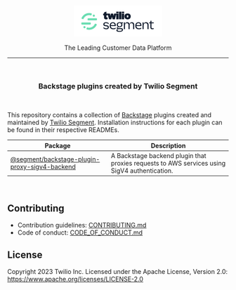 <!-- markdownlint-disable MD033 MD041 -->
<div align="center">
  <a href="https://segment.com">
    <picture>
      <source media="(prefers-color-scheme: dark)" srcset="media/twilio-segment-dark.png">
      <source media="(prefers-color-scheme: light)" srcset="media/twilio-segment-light.png">
      <img alt="Twilio Segment" src="media/twilio-segment-light.png" width="200">
    </picture>
  </a>
  <br>
  <p>The Leading Customer Data Platform</p>
  <hr>
  <br>
</div>

<div align="center">
  <h3>Backstage plugins created by Twilio Segment</h3>
</div>

<br>

This repository contains a collection of [Backstage](https://backstage.io) plugins created and maintained by [Twilio Segment](https://segment.com). Installation instructions for each plugin can be found in their respective READMEs.

| Package                                                                        | Description                                                                                  |
| ------------------------------------------------------------------------------ | -------------------------------------------------------------------------------------------- |
| [@segment/backstage-plugin-proxy-sigv4-backend](./plugins/proxy-sigv4-backend) | A Backstage backend plugin that proxies requests to AWS services using SigV4 authentication. |

<br>

## Contributing

- Contribution guidelines: [CONTRIBUTING.md](./CONTRIBUTING.md)
- Code of conduct: [CODE_OF_CONDUCT.md](./CODE_OF_CONDUCT.md)

## License

Copyright 2023 Twilio Inc. Licensed under the Apache License, Version 2.0: <https://www.apache.org/licenses/LICENSE-2.0>

